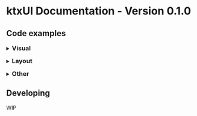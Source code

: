 # ktxUI Documentation - Version 0.1.0

## Code examples

<details style="cursor:pointer;user-select:none;-webkit-user-select:none;-khtml-user-select:none;-moz-user-select:none;-ms-user-select:none;">
<summary><h3 style="display:inline;">Visual</h3></summary>
<ul>
<li><a href="examples/visual/Text.html">Notation</a></li>
<li><a href="examples/visual/Image.html">Parser</a></li>
<li><a href="examples/visual/Divider.html">Parser</a></li>
</ul>
</details>
<div style="margin-top: 1em"></div>
<details style="cursor:pointer;user-select:none;-webkit-user-select:none;-khtml-user-select:none;-moz-user-select:none;-ms-user-select:none;">
<summary><h3 style="display:inline;">Layout</h3></summary>
<ul>
<li><a href="examples/layout/VStack.html">Notation</a></li>
<li><a href="examples/layout/HStack.html">Parser</a></li>
<li><a href="examples/layout/ZStack.html">Parser</a></li>
<li><a href="examples/layout/Spacer.html">Parser</a></li>
</ul>
</details>
<div style="margin-top: 1em"></div>
<details style="cursor:pointer;user-select:none;-webkit-user-select:none;-khtml-user-select:none;-moz-user-select:none;-ms-user-select:none;">
<summary><h3 style="display:inline;">Other</h3></summary>
<ul>
<li><a href="examples/other/Padding.html">Notation</a></li>
<li><a href="examples/other/Rotate.html">Parser</a></li>
</ul>
</details>
<div style="margin-top: 1em"></div>

## Developing

<bold>WIP</bold>